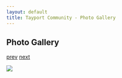 ```yaml
---
layout: default
title: Tayport Community - Photo Gallery
---
```

## Photo Gallery

[prev](http://tayport.org.uk/photo/246) [next](http://tayport.org.uk/photo/248)

![ ](http://tayport.org.uk/media/247.jpg " ")

